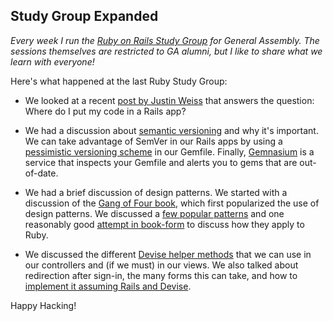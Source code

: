 ## Study Group Expanded

*Every week I run the [Ruby on Rails Study Group](https://generalassemb.ly/education/ruby-on-rails-study-group/new-york-city/10792) for General Assembly. The sessions themselves are restricted to GA alumni, but I like to share what we learn with everyone!*

Here's what happened at the last Ruby Study Group:

- We looked at a recent [post by Justin Weiss](http://www.justinweiss.com/blog/2014/12/16/where-do-you-put-your-code/?utm_source=rubyweekly&utm_medium=email) that answers the question: Where do I put my code in a Rails app?

- We had a discussion about [semantic versioning](http://semver.org/) and why it's important. We can take advantage of SemVer in our Rails apps by using a [pessimistic versioning scheme](http://robots.thoughtbot.com/rubys-pessimistic-operator) in our Gemfile. Finally, [Gemnasium](https://gemnasium.com/) is a service that inspects your Gemfile and alerts you to gems that are out-of-date.

- We had a brief discussion of design patterns. We started with a discussion of the [Gang of Four book](https://books.google.com/books?id=6oHuKQe3TjQC&printsec=frontcover&dq=gang+of+four+design+patterns&hl=en&sa=X&ei=WjWYVIXJIObZsATdw4LwCg&ved=0CCYQ6AEwAA#v=onepage&q&f=false), which first popularized the use of design patterns. We discussed a [few popular patterns](https://www.youtube.com/watch?v=qoEaAznXogs) and one reasonably good [attempt in book-form](http://www.amazon.com/Design-Patterns-Ruby-Russ-Olsen/dp/0321490452) to discuss how they apply to Ruby.

- We discussed the different [Devise helper methods](https://github.com/plataformatec/devise#controller-filters-and-helpers) that we can use in our controllers and (if we must) in our views. We also talked about redirection after sign-in, the many forms this can take, and how to [implement it assuming Rails and Devise](https://github.com/plataformatec/devise/wiki/How-To:-redirect-to-a-specific-page-on-successful-sign-in).

Happy Hacking!

